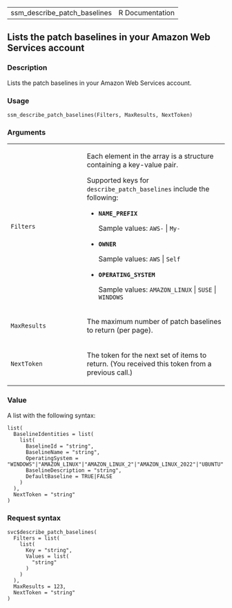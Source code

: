 <table style="width: 100%;">
<tbody>
<tr class="odd">
<td>ssm_describe_patch_baselines</td>
<td style="text-align: right;">R Documentation</td>
</tr>
</tbody>
</table>

## Lists the patch baselines in your Amazon Web Services account

### Description

Lists the patch baselines in your Amazon Web Services account.

### Usage

    ssm_describe_patch_baselines(Filters, MaxResults, NextToken)

### Arguments

<table>
<colgroup>
<col style="width: 35%" />
<col style="width: 65%" />
</colgroup>
<tbody>
<tr class="odd">
<td><code
id="ssm_describe_patch_baselines_:_Filters">Filters</code></td>
<td><p>Each element in the array is a structure containing a key-value
pair.</p>
<p>Supported keys for <code>describe_patch_baselines</code> include the
following:</p>
<ul>
<li><p><strong><code>NAME_PREFIX</code></strong></p>
<p>Sample values: <code style="white-space: pre;">⁠AWS-⁠</code> | <code
style="white-space: pre;">⁠My-⁠</code></p></li>
<li><p><strong><code>OWNER</code></strong></p>
<p>Sample values: <code>AWS</code> | <code>Self</code></p></li>
<li><p><strong><code>OPERATING_SYSTEM</code></strong></p>
<p>Sample values: <code>AMAZON_LINUX</code> | <code>SUSE</code> |
<code>WINDOWS</code></p></li>
</ul></td>
</tr>
<tr class="even">
<td><code
id="ssm_describe_patch_baselines_:_MaxResults">MaxResults</code></td>
<td><p>The maximum number of patch baselines to return (per
page).</p></td>
</tr>
<tr class="odd">
<td><code
id="ssm_describe_patch_baselines_:_NextToken">NextToken</code></td>
<td><p>The token for the next set of items to return. (You received this
token from a previous call.)</p></td>
</tr>
</tbody>
</table>

### Value

A list with the following syntax:

    list(
      BaselineIdentities = list(
        list(
          BaselineId = "string",
          BaselineName = "string",
          OperatingSystem = "WINDOWS"|"AMAZON_LINUX"|"AMAZON_LINUX_2"|"AMAZON_LINUX_2022"|"UBUNTU"|"REDHAT_ENTERPRISE_LINUX"|"SUSE"|"CENTOS"|"ORACLE_LINUX"|"DEBIAN"|"MACOS"|"RASPBIAN"|"ROCKY_LINUX"|"ALMA_LINUX"|"AMAZON_LINUX_2023",
          BaselineDescription = "string",
          DefaultBaseline = TRUE|FALSE
        )
      ),
      NextToken = "string"
    )

### Request syntax

    svc$describe_patch_baselines(
      Filters = list(
        list(
          Key = "string",
          Values = list(
            "string"
          )
        )
      ),
      MaxResults = 123,
      NextToken = "string"
    )
